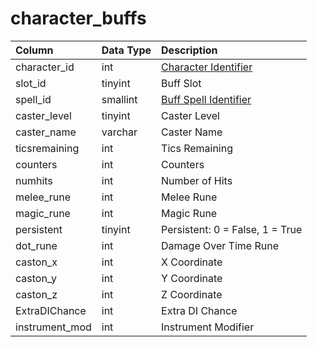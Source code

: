# character_buffs

| Column | Data Type | Description |
| :--- | :--- | :--- |
| character_id | int | [Character Identifier](../../schema/characters/character_data.md) |
| slot_id | tinyint | Buff Slot |
| spell_id | smallint | [Buff Spell Identifier](../../schema/spells/spells_new.md) |
| caster_level | tinyint | Caster Level |
| caster_name | varchar | Caster Name |
| ticsremaining | int | Tics Remaining |
| counters | int | Counters |
| numhits | int | Number of Hits |
| melee_rune | int | Melee Rune |
| magic_rune | int | Magic Rune |
| persistent | tinyint | Persistent: 0 = False, 1 = True |
| dot_rune | int | Damage Over Time Rune |
| caston_x | int | X Coordinate |
| caston_y | int | Y Coordinate |
| caston_z | int | Z Coordinate |
| ExtraDIChance | int | Extra DI Chance |
| instrument_mod | int | Instrument Modifier |

